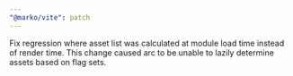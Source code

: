 ```yaml
---
"@marko/vite": patch
---
```


Fix regression where asset list was calculated at module load time instead of render time. This change caused arc to be unable to lazily determine assets based on flag sets.
